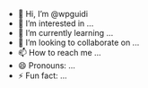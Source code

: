 - 👋 Hi, I’m @wpguidi
- 👀 I’m interested in ...
- 🌱 I’m currently learning ...
- 💞️ I’m looking to collaborate on ...
- 📫 How to reach me ...
- 😄 Pronouns: ...
- ⚡ Fun fact: ...

<!---
wpguidi/wpguidi is a ✨ special ✨ repository because its `README.md` (this file) appears on your GitHub profile.
You can click the Preview link to take a look at your changes.
--->
